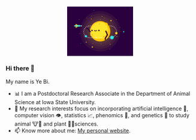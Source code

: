 <p align="middle">
<img src="moon.gif" align="middle" width='35%' height='35%'>
  
<p align="middle">

### Hi there 👋
My name is Ye Bi.
 - 📊 I am a Postdoctoral Research Associate in the Department of Animal Science at Iowa State University.
 - 🌟 My research interests focus on incorporating artificial intelligence 🤖, computer vision 👁️, statistics 📈, phenomics 🔬, and genetics 🧬 to study animal 🐮🐷 and plant 🌱🌾sciences.
 - 📫 Know more about me: [My personal website](https://yebigithub.github.io/).

</p> 
